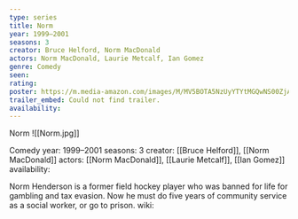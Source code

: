 ```yaml
---
type: series
title: Norm
year: 1999–2001
seasons: 3
creator: Bruce Helford, Norm MacDonald
actors: Norm MacDonald, Laurie Metcalf, Ian Gomez
genre: Comedy
seen:
rating: 
poster: https://m.media-amazon.com/images/M/MV5BOTA5NzUyYTYtMGQwNS00ZjA4LTk4OTctNmE2NDdiZjAyYTc0XkEyXkFqcGdeQXVyODY0NzcxNw@@._V1_SX300.jpg
trailer_embed: Could not find trailer.
availability:
---
```

Norm
![[Norm.jpg]]

Comedy
year: 1999–2001
seasons: 3
creator: [[Bruce Helford]], [[Norm MacDonald]]
actors: [[Norm MacDonald]], [[Laurie Metcalf]], [[Ian Gomez]]
availability:

Norm Henderson is a former field hockey player who was banned for life for gambling and tax evasion. Now he must do five years of community service as a social worker, or go to prison.
wiki: 


